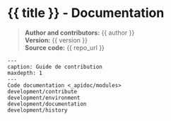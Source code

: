 # {{ title }} - Documentation

> **Author and contributors:** {{ author }}  
> **Version:** {{ version }}  
> **Source code:** {{ repo_url }}

```{toctree}
---
caption: Guide de contribution
maxdepth: 1
---
Code documentation <_apidoc/modules>
development/contribute
development/environment
development/documentation
development/history
```
